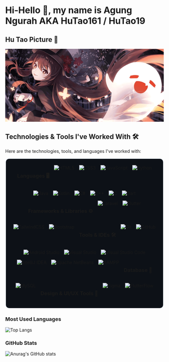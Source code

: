 # Hi-Hello 👋, my name is Agung Ngurah AKA HuTao161 / HuTao19 

<!--
**HuTao161/HuTao161** is a ✨ _special_ ✨ repository because its `README.md` (this file) appears on your GitHub profile.

Here are some ideas to get you started:

- 🔭 I’m currently working on ...
- 🌱 I’m currently learning ...
- 👯 I’m looking to collaborate on ...
- 🤔 I’m looking for help with ...
- 💬 Ask me about ...
- 📫 How to reach me: ...
- 😄 Pronouns: ...
- ⚡ Fun fact: ...
-->
## Hu Tao Picture 🦋
![Agung Ngurah](images/hutao-ban.png)

## Technologies & Tools I've Worked With 🛠️
Here are the technologies, tools, and languages I've worked with:

<div style="display: flex; flex-wrap: wrap; justify-content: center; gap: 15px; background-color: #0d1117; padding: 20px; border-radius: 12px; border: 2px solid #f0f6fc;">

  <!-- Languages -->
  ### Languages 🖥️
  <img src="https://img.shields.io/badge/HTML5-E34F26?style=flat&logo=html5&logoColor=white" alt="HTML5" title="HTML5" />
  <img src="https://img.shields.io/badge/CSS3-1572B6?style=flat&logo=css3&logoColor=white" alt="CSS3" title="CSS3" />
  <img src="https://img.shields.io/badge/JavaScript-F7DF1E?style=flat&logo=javascript&logoColor=black" alt="JavaScript" title="JavaScript" />
  <img src="https://img.shields.io/badge/Python-3776AB?style=flat&logo=python&logoColor=white" alt="Python" title="Python" />
  <img src="https://img.shields.io/badge/Java-007396?style=flat&logo=java&logoColor=white" alt="Java" title="Java" />
  <img src="https://img.shields.io/badge/Kotlin-0095D5?style=flat&logo=kotlin&logoColor=white" alt="Kotlin" title="Kotlin" />
  <img src="https://img.shields.io/badge/C%23-239120?style=flat&logo=c-sharp&logoColor=white" alt="C#" title="C#" />
  <img src="https://img.shields.io/badge/C++-00599C?style=flat&logo=cplusplus&logoColor=white" alt="C++" title="C++" />
  <img src="https://img.shields.io/badge/C-A8B9CC?style=flat&logo=c&logoColor=black" alt="C" title="C" />
  <img src="https://img.shields.io/badge/Dart-0175C2?style=flat&logo=dart&logoColor=white" alt="Dart" title="Dart" />
  
  <!-- Frameworks & Libraries -->
  ### Frameworks & Libraries ⚙️
  <img src="https://img.shields.io/badge/Laravel-EF4135?style=flat&logo=laravel&logoColor=white" alt="Laravel" title="Laravel" />
  <img src="https://img.shields.io/badge/Flutter-02569B?style=flat&logo=flutter&logoColor=white" alt="Flutter" title="Flutter" />
  <img src="https://img.shields.io/badge/TailwindCSS-38B2AC?style=flat&logo=tailwindcss&logoColor=white" alt="TailwindCSS" title="TailwindCSS" />
  <img src="https://img.shields.io/badge/Bootstrap-563D7C?style=flat&logo=bootstrap&logoColor=white" alt="Bootstrap" title="Bootstrap" />
  
  <!-- Tools & IDEs -->
  ### Tools & IDEs 🛠️
  <img src="https://img.shields.io/badge/Git-F05032?style=flat&logo=git&logoColor=white" alt="Git" title="Git" />
  <img src="https://img.shields.io/badge/GitHub-181717?style=flat&logo=github&logoColor=white" alt="GitHub" title="GitHub" />
  <img src="https://img.shields.io/badge/Android_Studio-3DDC84?style=flat&logo=android-studio&logoColor=white" alt="Android Studio" title="Android Studio" />
  <img src="https://img.shields.io/badge/Visual_Studio-5C2D91?style=flat&logo=visual-studio&logoColor=white" alt="Visual Studio" title="Visual Studio" />
  <img src="https://img.shields.io/badge/Visual_Studio_Code-007ACC?style=flat&logo=visual-studio-code&logoColor=white" alt="Visual Studio Code" title="Visual Studio Code" />
  <img src="https://img.shields.io/badge/IntelliJ_IDEA-000000?style=flat&logo=intellij-idea&logoColor=white" alt="IntelliJ IDEA" title="IntelliJ IDEA" />
  <img src="https://img.shields.io/badge/Apache_NetBeans-000000?style=flat&logo=apache-netbeans&logoColor=white" alt="Apache NetBeans" title="NetBeans" />
  <img src="https://img.shields.io/badge/XAMPP-FB7A24?style=flat&logo=xampp&logoColor=white" alt="XAMPP" title="XAMPP" />
  
  <!-- Database -->
  ### Database 💾
  <img src="https://img.shields.io/badge/MySQL-4479A1?style=flat&logo=mysql&logoColor=white" alt="MySQL" title="MySQL" />
  
  <!-- Design & UI/UX Tools -->
  ### Design & UI/UX Tools 🎨
  <img src="https://img.shields.io/badge/Figma-F24E1E?style=flat&logo=figma&logoColor=white" alt="Figma" title="Figma" />
  <img src="https://img.shields.io/badge/FlutterFlow-0099FF?style=flat&logo=flutter&logoColor=white" alt="FlutterFlow" title="FlutterFlow" />
</div>

### Most Used Languages
![Top Langs](https://github-readme-stats.vercel.app/api/top-langs/?username=HuTao161&layout=compact&langs_count=6&hide_title=true)

### GitHub Stats
![Anurag's GitHub stats](https://github-readme-stats.vercel.app/api?username=HuTao161&show_icons=true&count_private=true&hide=prs&hide_title=true)




